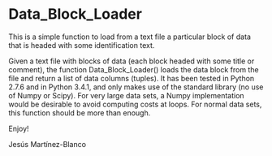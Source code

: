 Data_Block_Loader
=================

This is a simple function to load from a text file a particular block of data that is headed with some identification text.

Given a text file with blocks of data (each block headed with some title or comment), the function Data_Block_Loader() loads the data block from the file and return a list of data columns (tuples). It has been tested in Python 2.7.6 and in Python 3.4.1, and only makes use of the standard library (no use of Numpy or Scipy).
For very large data sets, a Numpy implementation would be desirable to avoid computing costs at loops. For normal data sets, this function should be more than enough.

Enjoy!

Jesús Martínez-Blanco
